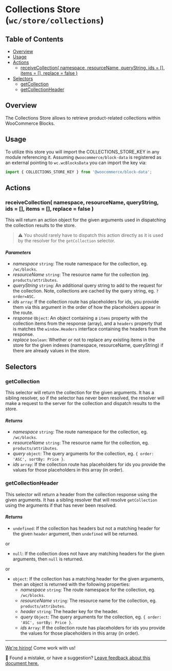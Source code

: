 # Collections Store (`wc/store/collections`) <!-- omit in toc -->

## Table of Contents <!-- omit in toc -->

-   [Overview](#overview)
-   [Usage](#usage)
-   [Actions](#actions)
    -   [receiveCollection( namespace, resourceName, queryString, ids = \[\], items = \[\], replace = false )](#receivecollection-namespace-resourcename-querystring-ids---items---replace--false-)
-   [Selectors](#selectors)
    -   [getCollection](#getcollection)
    -   [getCollectionHeader](#getcollectionheader)

## Overview

The Collections Store allows to retrieve product-related collections within WooCommerce Blocks.

## Usage

To utilize this store you will import the COLLECTIONS_STORE_KEY in any module referencing it. Assuming `@woocommerce/block-data` is registered as an external pointing to `wc.wcBlocksData` you can import the key via:

```js
import { COLLECTIONS_STORE_KEY } from '@woocommerce/block-data';
```

## Actions

### receiveCollection( namespace, resourceName, queryString, ids = [], items = [], replace = false )

This will return an action object for the given arguments used in dispatching the collection results to the store.

> ⚠️ You should rarely have to dispatch this action directly as it is used by the resolver for the `getCollection` selector.

#### _Parameters_ <!-- omit in toc -->

-   _namespace_ `string`: The route namespace for the collection, eg. `/wc/blocks`.
-   _resourceName_ `string`: The resource name for the collection (eg. `products/attributes`.
-   _queryString_ `string`: An additional query string to add to the request for the collection. Note, collections are cached by the query string, eg. `?order=ASC`.
-   _ids_ `array`: If the collection route has placeholders for ids, you provide them via this argument in the order of how the placeholders appear in the route.
-   _response_ `Object`: An object containing a `items` property with the collection items from the response (array), and a `headers` property that is matches the `window.Headers` interface containing the headers from the response.
-   _replace_ `boolean`: Whether or not to replace any existing items in the store for the given indexes (namespace, resourceName, queryString) if there are already values in the store.

## Selectors

### getCollection

This selector will return the collection for the given arguments. It has a sibling resolver, so if the selector has never been resolved, the resolver will make a request to the server for the collection and dispatch results to the store.

#### _Returns_ <!-- omit in toc -->

-   _namespace_ `string`: The route namespace for the collection, eg. `/wc/blocks`.
-   _resourceName_ `string`: The resource name for the collection, eg. `products/attributes`.
-   _query_ `object`: The query arguments for the collection, eg. `{ order: 'ASC', sortBy: Price }`.
-   _ids_ `array`: If the collection route has placeholders for ids you provide the values for those placeholders in this array (in order).

### getCollectionHeader

This selector will return a header from the collection response using the given arguments. It has a sibling resolver that will resolve `getCollection` using the arguments if that has never been resolved.

#### _Returns_ <!-- omit in toc -->

-   `undefined`: If the collection has headers but not a matching header for the given `header` argument, then `undefined` will be returned.

or

-   `null`: If the collection does not have any matching headers for the given arguments, then `null` is returned.

or

-   `object`: If the collection has a matching header for the given arguments, then an object is returned with the following properties:
    -   _namespace_ `string`: The route namespace for the collection, eg. `/wc/blocks`.
    -   _resourceName_ `string`: The resource name for the collection, eg. `products/attributes`.
    -   _header_ `string`: The header key for the header.
    -   _query_ `Object`: The query arguments for the collection, eg. `{ order: 'ASC', sortBy: Price }`.
    -   _ids_ `Array`: If the collection route has placeholders for ids you provide the values for those placeholders in this array (in order).

<!-- FEEDBACK -->

---

[We're hiring!](https://woocommerce.com/careers/) Come work with us!

🐞 Found a mistake, or have a suggestion? [Leave feedback about this document here.](https://github.com/woocommerce/woocommerce-gutenberg-products-block/issues/new?assignees=&labels=type%3A+documentation&template=--doc-feedback.md&title=Feedback%20on%20./docs/blocks/feature-flags-and-experimental-interfaces.md)

<!-- /FEEDBACK -->
